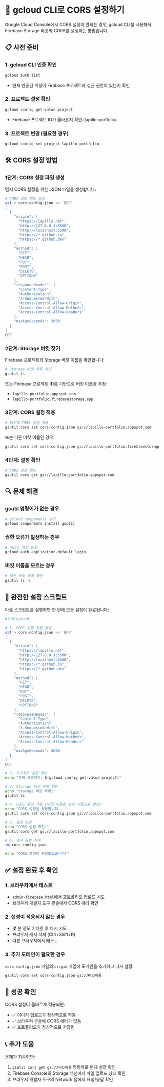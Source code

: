 # 🔧 gcloud CLI로 CORS 설정하기

Google Cloud Console에서 CORS 설정이 안되는 경우, gcloud CLI를 사용해서 Firebase Storage 버킷의 CORS를 설정하는 방법입니다.

## 📋 사전 준비

### 1. gcloud CLI 인증 확인
```bash
gcloud auth list
```
- 현재 인증된 계정이 Firebase 프로젝트에 접근 권한이 있는지 확인

### 2. 프로젝트 설정 확인
```bash
gcloud config get-value project
```
- Firebase 프로젝트 ID가 올바른지 확인 (lapillo-portfolio)

### 3. 프로젝트 변경 (필요한 경우)
```bash
gcloud config set project lapillo-portfolio
```

## 🛠️ CORS 설정 방법

### 1단계: CORS 설정 파일 생성

먼저 CORS 설정을 위한 JSON 파일을 생성합니다:

```bash
# CORS 설정 파일 생성
cat > cors-config.json << 'EOF'
[
  {
    "origin": [
      "https://lapillo.net",
      "http://127.0.0.1:5500",
      "http://localhost:5500",
      "https://*.github.io",
      "https://*.github.dev"
    ],
    "method": [
      "GET",
      "HEAD",
      "PUT", 
      "POST",
      "DELETE",
      "OPTIONS"
    ],
    "responseHeader": [
      "Content-Type",
      "Authorization",
      "X-Requested-With",
      "Access-Control-Allow-Origin",
      "Access-Control-Allow-Methods",
      "Access-Control-Allow-Headers"
    ],
    "maxAgeSeconds": 3600
  }
]
EOF
```

### 2단계: Storage 버킷 찾기

Firebase 프로젝트의 Storage 버킷 이름을 확인합니다:

```bash
# Storage 버킷 목록 확인
gsutil ls
```

또는 Firebase 프로젝트 ID를 기반으로 버킷 이름을 추정:
- `lapillo-portfolio.appspot.com`
- `lapillo-portfolio.firebasestorage.app`

### 3단계: CORS 설정 적용

```bash
# 버킷에 CORS 설정 적용
gsutil cors set cors-config.json gs://lapillo-portfolio.appspot.com
```

또는 다른 버킷 이름인 경우:
```bash
gsutil cors set cors-config.json gs://lapillo-portfolio.firebasestorage.app
```

### 4단계: 설정 확인

```bash
# CORS 설정 확인
gsutil cors get gs://lapillo-portfolio.appspot.com
```

## 🔍 문제 해결

### gsutil 명령어가 없는 경우
```bash
# gcloud components 설치
gcloud components install gsutil
```

### 권한 오류가 발생하는 경우
```bash
# 서비스 계정 인증
gcloud auth application-default login
```

### 버킷 이름을 모르는 경우
```bash
# 모든 버킷 목록 확인
gsutil ls -L
```

## 📝 완전한 설정 스크립트

다음 스크립트를 실행하면 한 번에 모든 설정이 완료됩니다:

```bash
#!/bin/bash

# 1. CORS 설정 파일 생성
cat > cors-config.json << 'EOF'
[
  {
    "origin": [
      "https://lapillo.net",
      "http://127.0.0.1:5500",
      "http://localhost:5500",
      "https://*.github.io",
      "https://*.github.dev"
    ],
    "method": [
      "GET",
      "HEAD",
      "PUT",
      "POST", 
      "DELETE",
      "OPTIONS"
    ],
    "responseHeader": [
      "Content-Type",
      "Authorization",
      "X-Requested-With",
      "Access-Control-Allow-Origin",
      "Access-Control-Allow-Methods",
      "Access-Control-Allow-Headers"
    ],
    "maxAgeSeconds": 3600
  }
]
EOF

# 2. 프로젝트 설정 확인
echo "현재 프로젝트: $(gcloud config get-value project)"

# 3. Storage 버킷 목록 확인
echo "Storage 버킷 목록:"
gsutil ls

# 4. CORS 설정 적용 (버킷 이름을 실제 이름으로 변경)
echo "CORS 설정을 적용합니다..."
gsutil cors set cors-config.json gs://lapillo-portfolio.appspot.com

# 5. 설정 확인
echo "CORS 설정 확인:"
gsutil cors get gs://lapillo-portfolio.appspot.com

# 6. 임시 파일 삭제
rm cors-config.json

echo "CORS 설정이 완료되었습니다!"
```

## ✅ 설정 완료 후 확인

### 1. 브라우저에서 테스트
- `admin-firebase.html`에서 포트폴리오 업로드 시도
- 브라우저 개발자 도구 콘솔에서 CORS 에러 확인

### 2. 설정이 적용되지 않는 경우
- 몇 분 정도 기다린 후 다시 시도
- 브라우저 캐시 삭제 (Ctrl+Shift+R)
- 다른 브라우저에서 테스트

### 3. 추가 도메인이 필요한 경우
`cors-config.json` 파일의 `origin` 배열에 도메인을 추가하고 다시 설정:

```bash
gsutil cors set cors-config.json gs://버킷이름
```

## 🎯 성공 확인

CORS 설정이 올바르게 적용되면:
- ✅ 이미지 업로드가 정상적으로 작동
- ✅ 브라우저 콘솔에 CORS 에러가 없음
- ✅ 포트폴리오가 정상적으로 저장됨

## 📞 추가 도움

문제가 지속되면:
1. `gsutil cors get gs://버킷이름` 명령어로 현재 설정 확인
2. Firebase Console의 Storage 섹션에서 파일 업로드 상태 확인
3. 브라우저 개발자 도구의 Network 탭에서 요청/응답 확인
